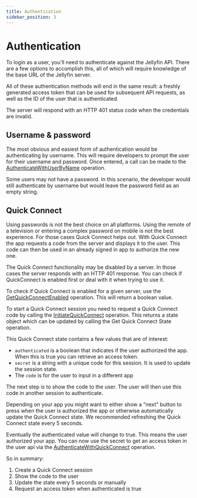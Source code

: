 ```yaml
---
title: Authentication
sidebar_position: 3
---
```


# Authentication

To login as a user, you'll need to authenticate against the Jellyfin API. There are a few options to accomplish this, all of which will require knowledge of the base URL of the Jellyfin server.

All of these authentication methods will end in the same result: a freshly generated access token that can be used for subsequent API requests, as well as the ID of the user that is authenticated.

The server will respond with an HTTP 401 status code when the credentials are invalid.

## Username & password

The most obvious and easiest form of authentication would be authenticating by username. This will require developers to prompt the user for their username and password. Once entered, a call can be made to the [AuthenticateWithUserByName](https://api.jellyfin.org/#tag/User/operation/AuthenticateUserByName) operation. 

Some users may not have a password. In this scenario, the developer would still authenticate by username but would leave the password field as an empty string.

## Quick Connect

Using passwords is not the best choice on all platforms. Using the remote of a television or entering a complex password on mobile is not the best experience. For those cases Quick Connect helps out. With Quick Connect the app requests a code from the server and displays it to the user. This code can then be used in an already signed in app to authorize the new one.

The Quick Connect functionality may be disabled by a server. In those cases the server responds with an HTTP 401 response. You can check if QuickConnect is enabled first or deal with it when trying to use it.

To check if Quick Connect is enabled for a given server, use the [GetQuickConnectEnabled](https://api.jellyfin.org/#tag/QuickConnect/operation/GetQuickConnectEnabled) operation. This will return a boolean value.

To start a Quick Connect session you need to request a Quick Connect code by calling the [InitiateQuickConnect](https://api.jellyfin.org/#tag/QuickConnect/operation/InitiateQuickConnect) operation. This returns a state object which can be updated by calling the Get Quick Connect State operation.

This Quick Connect state contains a few values that are of interest:

- `authenticated` is a boolean that indicates if the user authorized the app. When this is true you can retrieve an access token.
- `secret` is a string with a unique code for this session. It is used to update the session state.
- The `code` is for the user to input in a different app

The next step is to show the code to the user. The user will then use this code in another session to authenticate.

Depending on your app you might want to either show a "next" button to press when the user is authorized the app or otherwise automatically update the Quick Connect state. We recommended refreshing the Quick Connect state every 5 seconds.

Eventually the authenticated value will change to true. This means the user authorized your app. You can now use the secret to get an access token in the user api via the [AuthenticateWithQuickConnect](https://api.jellyfin.org/#tag/User/operation/AuthenticateWithQuickConnect) operation.

So in summary:

1. Create a Quick Connect session
2. Show the code to the user
3. Update the state every 5 seconds or manually
4. Request an access token when authenticated is true